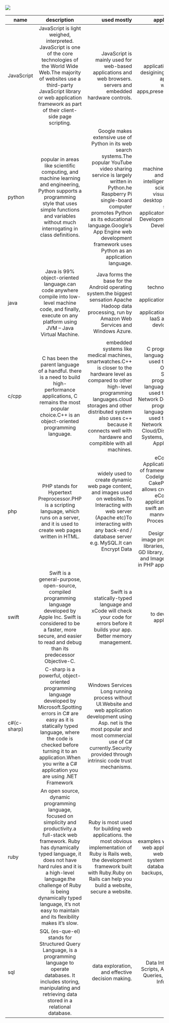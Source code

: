 ![](https://youtu.be/jyW3D74I3_w)






| name       | description         | used mostly  |  applications  |
| ------------- |:-------------:| -----:| --------:|
|  JavaScript     | JavaScript is light weighed, interpreted. JavaScript is one of the core technologies of the World Wide Web.The majority of websites use a third-party JavaScript library or web application framework as part of their client-side page scripting. | JavaScript is mainly used for web-based applications and web browsers. servers and embedded hardware controls.|web applications,web desigining,gaming app,smart wateches apps,presentations. |
|  python      |  popular in areas like scientific computing, and machine learning and engineering, Python supports a programming style that uses simple functions and variables without much interrogating in class definitions.     |  Google makes extensive use of Python in its web search systems.The popular YouTube video sharing service is largely written in Python.he Raspberry Pi single-board computer promotes Python as its educational language.Google’s App Engine web development framework uses Python as an application language. | machine learning and artificial intelligence, data science and visualization, desktop gui, web scraping applicatons. Game Development, web Development. |
| java |   Java is 99% object-oriented language.can code anywhere compile into low-level machine code, and finally, execute on any platform using JVM – Java Virtual Machine.     |    Java forms the base for the Android operating system.the biggest sensation Apache Hadoop data processing, run by Amazon Web Services and Windows Azure. | big data technology, 3D games applications, cloud based applications(SaaS, IaaS and PaaS devlopment). |
| c/cpp | C has been the parent language of a handful. there is a need to build high-performance applications, C remains the most popular choice.C++ is an object-oriented programming language. |	embedded systems like medical machines, smartwatches.C++ is closer to the hardware level as compared to other high-level programming languages.cloud storages and other distributed system also uses c++ because it connects well with hardawre and compitible with all machines. |C programming language can be used to design Operating System.C programming language can be used to design Network Devices.C programming language can be used to design Network Devices. Cloud/Distributed Systems, Banking Applications.   |
| php		 |	PHP stands for Hypertext Preprocessor.PHP is a scripting language, which runs on a server, and it is used to create web pages written in HTML.		|	 widely used to create dynamic web page content, and images used on websites.To Interacting with web server (Apache etc)To interacting with any back-end / database server e.g. MySQL.It can Encrypt Data		| eCommerce Applications:  use of frameworks like CodeIgniter and CakePHP, PHP allows creation of eCommerce applications in a swift and simple manner.Image Processing and Graphic Design:various image processing libraries, such as GD library, Imagine and ImageMagick, in PHP applications 	|
| swift |	Swift is a general-purpose, open-source, compiled programming language developed by Apple Inc. Swift is considered to be a faster, more secure, and easier to read and debug than its predecessor Objective-C.	|	Swift is a statically-typed language and xCode will check your code for errors before it builds your app. Better memory management.			| to develop ios applications.	  | 
|c#(c-sharp) |	C-sharp is a powerful, object-oriented programming language developed by Microsoft.Spotting errors in C# are easy as it is statically typed language, where the code is checked before turning it to an application.When you write a C# application you are using .NET Framework 		|	Windows Services Long running process without UI.Website and web application development using Asp. net is the most popular and most commercial use of C# currently.Security provided through intrinsic code trust mechanisms.				|	- |
| ruby	 | An open source, dynamic programming language, focused on simplicity and productivity.a full-stack web framework. Ruby has dynamically typed language, it does not have hard rules and it is a high-level language.the challenge of Ruby is being dynamically typed language, it’s not easy to maintain and its flexibility makes it’s slow.			| Ruby is most used for building web applications. the most obvious implementation of Ruby is Rails web, the development framework built with Ruby.Ruby on Rails can help you build a website, secure a website.| examples would be web applications, web servers, system utilities, database work, backups, parsing.	 | 
| sql		| SQL (es-que-el) stands for Structured Query Language, is a programming language to operate databases. It includes storing, manipulating and retrieving data stored in a relational database. 	| data exploration, and effective decision making.| Data Integration Scripts, Analytical Queries, Retrieve Information	 |
